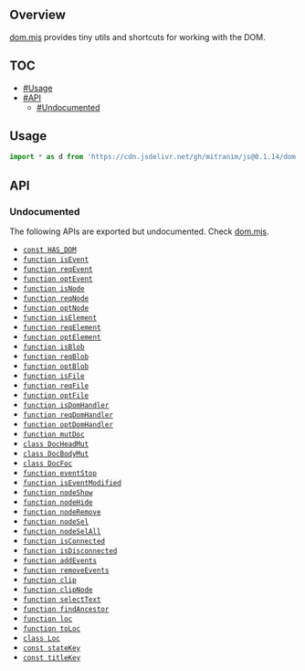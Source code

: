 ## Overview

[dom.mjs](../dom.mjs) provides tiny utils and shortcuts for working with the DOM.

## TOC

* [#Usage](#usage)
* [#API](#api)
  * [#Undocumented](#undocumented)

## Usage

```js
import * as d from 'https://cdn.jsdelivr.net/gh/mitranim/js@0.1.14/dom.mjs'
```

## API

### Undocumented

The following APIs are exported but undocumented. Check [dom.mjs](../dom.mjs).

  * [`const HAS_DOM`](../dom.mjs#L4)
  * [`function isEvent`](../dom.mjs#L9)
  * [`function reqEvent`](../dom.mjs#L10)
  * [`function optEvent`](../dom.mjs#L11)
  * [`function isNode`](../dom.mjs#L13)
  * [`function reqNode`](../dom.mjs#L14)
  * [`function optNode`](../dom.mjs#L15)
  * [`function isElement`](../dom.mjs#L17)
  * [`function reqElement`](../dom.mjs#L18)
  * [`function optElement`](../dom.mjs#L19)
  * [`function isBlob`](../dom.mjs#L21)
  * [`function reqBlob`](../dom.mjs#L22)
  * [`function optBlob`](../dom.mjs#L23)
  * [`function isFile`](../dom.mjs#L25)
  * [`function reqFile`](../dom.mjs#L26)
  * [`function optFile`](../dom.mjs#L27)
  * [`function isDomHandler`](../dom.mjs#L29)
  * [`function reqDomHandler`](../dom.mjs#L30)
  * [`function optDomHandler`](../dom.mjs#L31)
  * [`function mutDoc`](../dom.mjs#L33)
  * [`class DocHeadMut`](../dom.mjs#L38)
  * [`class DocBodyMut`](../dom.mjs#L66)
  * [`class DocFoc`](../dom.mjs#L84)
  * [`function eventStop`](../dom.mjs#L113)
  * [`function isEventModified`](../dom.mjs#L121)
  * [`function nodeShow`](../dom.mjs#L125)
  * [`function nodeHide`](../dom.mjs#L126)
  * [`function nodeRemove`](../dom.mjs#L127)
  * [`function nodeSel`](../dom.mjs#L128)
  * [`function nodeSelAll`](../dom.mjs#L129)
  * [`function isConnected`](../dom.mjs#L131)
  * [`function isDisconnected`](../dom.mjs#L132)
  * [`function addEvents`](../dom.mjs#L134)
  * [`function removeEvents`](../dom.mjs#L139)
  * [`function clip`](../dom.mjs#L144)
  * [`function clipNode`](../dom.mjs#L155)
  * [`function selectText`](../dom.mjs#L157)
  * [`function findAncestor`](../dom.mjs#L168)
  * [`function loc`](../dom.mjs#L177)
  * [`function toLoc`](../dom.mjs#L178)
  * [`class Loc`](../dom.mjs#L188)
  * [`const stateKey`](../dom.mjs#L241)
  * [`const titleKey`](../dom.mjs#L242)
